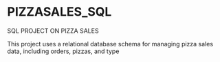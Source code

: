 # PIZZASALES_SQL
SQL PROJECT ON PIZZA SALES

This project uses a relational database schema for managing pizza sales data, including orders, pizzas, and type
